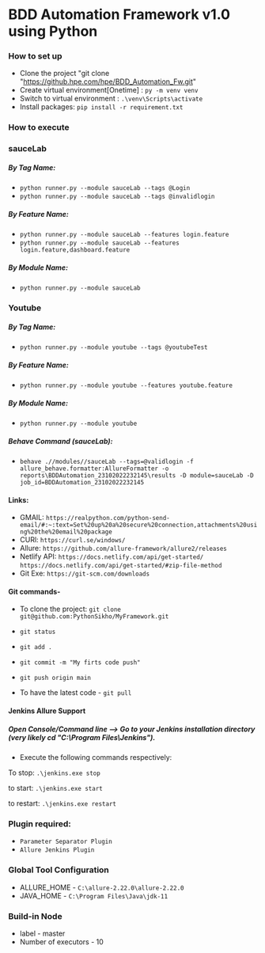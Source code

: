 # BDD Automation Framework v1.0 using Python

### How to set up
- Clone the project "git clone "https://github.hpe.com/hpe/BDD_Automation_Fw.git"
- Create virtual environment[Onetime] : `py -m venv venv`
- Switch to virtual environment       : `.\venv\Scripts\activate`
- Install packages: `pip install -r requirement.txt`


### How to execute

### sauceLab

##### By Tag Name:
- `python runner.py --module sauceLab --tags @Login`
- `python runner.py --module sauceLab --tags @invalidlogin`

##### By Feature Name:
- `python runner.py --module sauceLab --features login.feature`
- `python runner.py --module sauceLab --features login.feature,dashboard.feature`

##### By Module Name:
- `python runner.py --module sauceLab`


### Youtube

##### By Tag Name:
- `python runner.py --module youtube --tags @youtubeTest`

##### By Feature Name:
- `python runner.py --module youtube --features youtube.feature`

##### By Module Name:
- `python runner.py --module youtube`




 ##### Behave Command (sauceLab):


- `behave .//modules//sauceLab --tags=@validlogin -f allure_behave.formatter:AllureFormatter -o
  reports\BDDAutomation_23102022232145\results -D
  module=sauceLab -D job_id=BDDAutomation_23102022232145`

#### Links:

- GMAIL: `https://realpython.com/python-send-email/#:~:text=Set%20up%20a%20secure%20connection,attachments%20using%20the%20email%20package`
- CURl: `https://curl.se/windows/`
- Allure: `https://github.com/allure-framework/allure2/releases`
- Netlify API: `https://docs.netlify.com/api/get-started/`
               `https://docs.netlify.com/api/get-started/#zip-file-method`
- Git Exe: `https://git-scm.com/downloads`




#### Git commands-
- To clone the project: `git clone git@github.com:PythonSikho/MyFramework.git`

- `git status`
- `git add .`
- `git commit -m "My firts code push"`
- `git push origin main`

- To have the latest code - `git pull`

#### Jenkins Allure Support
##### Open Console/Command line --> Go to your Jenkins installation directory (very likely cd "C:\Program Files\Jenkins\"). 
- Execute the following commands respectively:

To stop:
`.\jenkins.exe stop`

to start:
`.\jenkins.exe start`

to restart:
`.\jenkins.exe restart`

### Plugin required:
- `Parameter Separator Plugin`
- `Allure Jenkins Plugin`

### Global Tool Configuration
- ALLURE_HOME - `C:\allure-2.22.0\allure-2.22.0`
- JAVA_HOME - `C:\Program Files\Java\jdk-11`

### Build-in Node
- label - master
- Number of executors - 10

